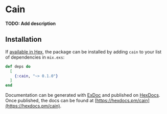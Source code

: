 # Cain

**TODO: Add description**

## Installation

If [available in Hex](https://hex.pm/docs/publish), the package can be installed
by adding `cain` to your list of dependencies in `mix.exs`:

```elixir
def deps do
  [
    {:cain, "~> 0.1.0"}
  ]
end
```

Documentation can be generated with [ExDoc](https://github.com/elixir-lang/ex_doc)
and published on [HexDocs](https://hexdocs.pm). Once published, the docs can
be found at [https://hexdocs.pm/cain](https://hexdocs.pm/cain).

